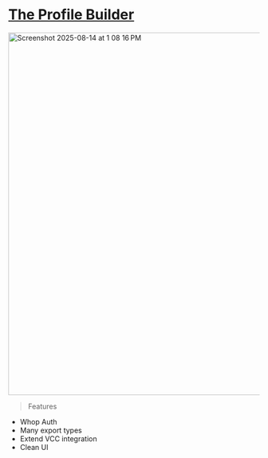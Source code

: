 # [The Profile Builder](https://theprofilebuilder.com)

<img width="1354" height="727" alt="Screenshot 2025-08-14 at 1 08 16 PM" src="https://github.com/user-attachments/assets/e7b21dda-e812-49cd-9484-e76d81a5b00f" />


> Features
- Whop Auth
- Many export types
- Extend VCC integration
- Clean UI
